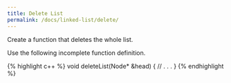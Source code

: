 ```yaml
---
title: Delete List
permalink: /docs/linked-list/delete/
---
```

Create a function that deletes the whole list.

Use the following incomplete function definition.

{% highlight c++ %}
void deleteList(Node* &head) { 
    // . . .
}
{% endhighlight %}
